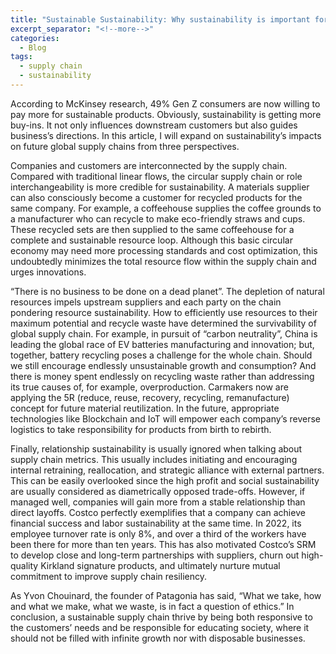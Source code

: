 ```yaml
---
title: "Sustainable Sustainability: Why sustainability is important for future supply chain"
excerpt_separator: "<!--more-->"
categories:
  - Blog
tags:
  - supply chain
  - sustainability
---
```


According to McKinsey research, 49% Gen Z consumers are now willing to pay more for sustainable products. Obviously, sustainability is getting more buy-ins. It not only influences downstream customers but also guides business’s directions. In this article, I will expand on sustainability’s impacts on future global supply chains from three perspectives. 

Companies and customers are interconnected by the supply chain. Compared with traditional linear flows, the circular supply chain or role interchangeability is more credible for sustainability. A materials supplier can also consciously become a customer for recycled products for the same company. For example, a coffeehouse supplies the coffee grounds to a manufacturer who can recycle to make eco-friendly straws and cups. These recycled sets are then supplied to the same coffeehouse for a complete and sustainable resource loop. Although this basic circular economy may need more processing standards and cost optimization, this undoubtedly minimizes the total resource flow within the supply chain and urges innovations.

“There is no business to be done on a dead planet”. The depletion of natural resources impels upstream suppliers and each party on the chain pondering resource sustainability. How to efficiently use resources to their maximum potential and recycle waste have determined the survivability of global supply chain. For example, in pursuit of “carbon neutrality”, China is leading the global race of EV batteries manufacturing and innovation; but, together, battery recycling poses a challenge for the whole chain. Should we still encourage endlessly unsustainable growth and consumption? And there is money spent endlessly on recycling waste rather than addressing its true causes of, for example, overproduction. Carmakers now are applying the 5R (reduce, reuse, recovery, recycling, remanufacture) concept for future material reutilization. In the future, appropriate technologies like Blockchain and IoT will empower each company’s reverse logistics to take responsibility for products from birth to rebirth.

Finally, relationship sustainability is usually ignored when talking about supply chain metrics. This usually includes initiating and encouraging internal retraining, reallocation, and strategic alliance with external partners. This can be easily overlooked since the high profit and social sustainability are usually considered as diametrically opposed trade-offs. However, if managed well, companies will gain more from a stable relationship than direct layoffs. Costco perfectly exemplifies that a company can achieve financial success and labor sustainability at the same time. In 2022, its employee turnover rate is only 8%, and over a third of the workers have been there for more than ten years. This has also motivated Costco’s SRM to develop close and long-term partnerships with suppliers, churn out high-quality Kirkland signature products, and ultimately nurture mutual commitment to improve supply chain resiliency.

As Yvon Chouinard, the founder of Patagonia has said, “What we take, how and what we make, what we waste, is in fact a question of ethics.” In conclusion, a sustainable supply chain thrive by being both responsive to the customers’ needs and be responsible for educating society, where it should not be filled with infinite growth nor with disposable businesses.

